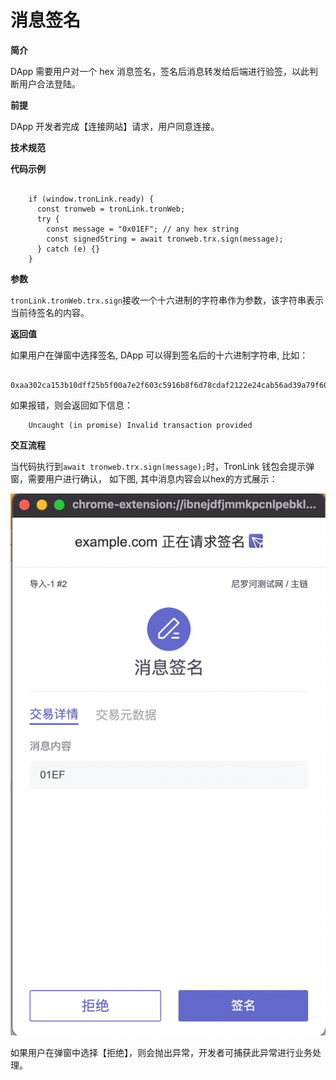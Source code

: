 # 消息签名

**简介**

DApp 需要用户对一个 hex 消息签名，签名后消息转发给后端进行验签，以此判断用户合法登陆。

**前提**

DApp 开发者完成【连接网站】请求，用户同意连接。

**技术规范**

**代码示例**

```shell

    if (window.tronLink.ready) {
      const tronweb = tronLink.tronWeb;
      try {
        const message = "0x01EF"; // any hex string
        const signedString = await tronweb.trx.sign(message);
      } catch (e) {}
    }
```

**参数**

`tronLink.tronWeb.trx.sign`接收一个十六进制的字符串作为参数，该字符串表示当前待签名的内容。

**返回值**

如果用户在弹窗中选择签名, DApp 可以得到签名后的十六进制字符串, 比如：

```shell 
    0xaa302ca153b10dff25b5f00a7e2f603c5916b8f6d78cdaf2122e24cab56ad39a79f60ff3916dde9761baaadea439b567475dde183ee3f8530b4cc76082b29c341c
```

如果报错，则会返回如下信息：

```shell 
    Uncaught (in promise) Invalid transaction provided
```
**交互流程**

当代码执行到`await tronweb.trx.sign(message);`时，TronLink 钱包会提示弹窗，需要用户进行确认， 如下图, 其中消息内容会以hex的方式展示：

![image](../images/zh_dapp_xiao-xi-qian-ming_img_0.jpg)

如果用户在弹窗中选择【拒绝】，则会抛出异常，开发者可捕获此异常进行业务处理。

